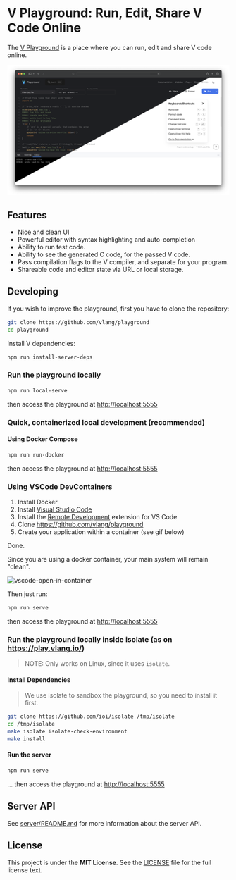 # V Playground: Run, Edit, Share V Code Online

The [V Playground](https://play.vlang.io/) is a place where you can run, edit and share V
code online.

![](./docs/images/cover.png)

## Features

- Nice and clean UI
- Powerful editor with syntax highlighting and auto-completion
- Ability to run test code.
- Ability to see the generated C code, for the passed V code.
- Pass compilation flags to the V compiler, and separate for your program.
- Shareable code and editor state via URL or local storage.

## Developing

If you wish to improve the playground, first you have to clone the repository:

```bash
git clone https://github.com/vlang/playground
cd playground
```

Install V dependencies:

```bash
npm run install-server-deps
```

### Run the playground locally
```bash
npm run local-serve
```
then access the playground at <http://localhost:5555>


### Quick, containerized local development (recommended)

#### Using Docker Compose

```bash
npm run run-docker
```

then access the playground at <http://localhost:5555>

### Using VSCode DevContainers

1. Install Docker
2. Install [Visual Studio Code](https://code.visualstudio.com/)
3. Install the
   [Remote Development](https://marketplace.visualstudio.com/items?itemName=ms-vscode-remote.vscode-remote-extensionpack)
   extension for VS Code
4. Clone <https://github.com/vlang/playground>
5. Create your application within a container (see gif below)

Done.

Since you are using a docker container, your main system will remain "clean".

![vscode-open-in-container](https://user-images.githubusercontent.com/17727170/197407889-88fe33b0-8e95-47fe-b2db-598fd307140e.gif)

Then just run:

```sh
npm run serve
```

then access the playground at <http://localhost:5555>

### Run the playground locally inside isolate (as on https://play.vlang.io/)

> NOTE: Only works on Linux, since it uses `isolate`.

#### Install Dependencies

> We use isolate to sandbox the playground, so you need to install it first.

```bash
git clone https://github.com/ioi/isolate /tmp/isolate
cd /tmp/isolate
make isolate isolate-check-environment
make install
```

#### Run the server

```bash
npm run serve
```

... then access the playground at <http://localhost:5555>

## Server API

See [server/README.md](./server/README.md) for more information about the server API.

## License

This project is under the **MIT License**.
See the [LICENSE](https://github.com/vlang/playground/blob/main/LICENSE)
file for the full license text.

